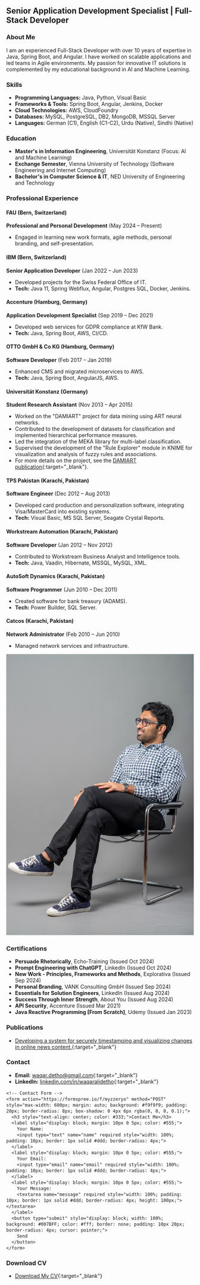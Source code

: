 
## Senior Application Development Specialist | Full-Stack Developer

### About Me
I am an experienced Full-Stack Developer with over 10 years of expertise in Java, Spring Boot, and Angular. I have worked on scalable applications and led teams in Agile environments. My passion for innovative IT solutions is complemented by my educational background in AI and Machine Learning.

### Skills
- **Programming Languages:** Java, Python, Visual Basic
- **Frameworks & Tools:** Spring Boot, Angular, Jenkins, Docker
- **Cloud Technologies:** AWS, CloudFoundry
- **Databases:** MySQL, PostgreSQL, DB2, MongoDB, MSSQL Server
- **Languages:** German (C1), English (C1-C2), Urdu (Native), Sindhi (Native)

### Education
- **Master's in Information Engineering**, Universität Konstanz (Focus: AI and Machine Learning)
- **Exchange Semester**, Vienna University of Technology (Software Engineering and Internet Computing)
- **Bachelor's in Computer Science & IT**, NED University of Engineering and Technology

### Professional Experience
#### FAU (Bern, Switzerland)
**Professional and Personal Development** (May 2024 – Present)
- Engaged in learning new work formats, agile methods, personal branding, and self-presentation.

#### IBM (Bern, Switzerland)
**Senior Application Developer** (Jan 2022 – Jun 2023)
- Developed projects for the Swiss Federal Office of IT.
- **Tech:** Java 11, Spring Webflux, Angular, Postgres SQL, Docker, Jenkins.

#### Accenture (Hamburg, Germany)
**Application Development Specialist** (Sep 2019 – Dec 2021)
- Developed web services for GDPR compliance at KfW Bank.
- **Tech:** Java, Spring Boot, AWS, CI/CD.

#### OTTO GmbH & Co KG (Hamburg, Germany)
**Software Developer** (Feb 2017 – Jan 2019)
- Enhanced CMS and migrated microservices to AWS.
- **Tech:** Java, Spring Boot, AngularJS, AWS.

#### Universität Konstanz (Germany)
**Student Research Assistant** (Nov 2013 – Apr 2015)
- Worked on the "DAMIART" project for data mining using ART neural networks.
- Contributed to the development of datasets for classification and implemented hierarchical performance measures.
- Led the integration of the MEKA library for multi-label classification.
- Supervised the development of the "Rule Explorer" module in KNIME for visualization and analysis of fuzzy rules and associations.
- For more details on the project, see the [DAMIART publication](https://www.uni-konstanz.de/mmsp/pubsys/publishedFiles/BeSa14a.pdf){:target="_blank"}.


#### TPS Pakistan (Karachi, Pakistan)
**Software Engineer** (Dec 2012 – Aug 2013)
- Developed card production and personalization software, integrating Visa/MasterCard into existing systems.
- **Tech:** Visual Basic, MS SQL Server, Seagate Crystal Reports.

#### Workstream Automation (Karachi, Pakistan)
**Software Developer** (Jan 2012 – Nov 2012)
- Contributed to Workstream Business Analyst and Intelligence tools.
- **Tech:** Java, Vaadin, Hibernate, MSSQL, MySQL, XML.

#### AutoSoft Dynamics (Karachi, Pakistan)
**Software Programmer** (Jun 2010 – Dec 2011)
- Created software for bank treasury (ADAMS).
- **Tech:** Power Builder, SQL Server.

#### Catcos (Karachi, Pakistan)
**Network Administrator** (Feb 2010 – Jun 2010)
- Managed network services and infrastructure.

![Waqar A. Detho](waqar-chair.jpg)

### Certifications
- **Persuade Rhetorically**, Echo-Training (Issued Oct 2024)
- **Prompt Engineering with ChatGPT**, LinkedIn (Issued Oct 2024)
- **New Work - Principles, Frameworks and Methods**, Explorativa (Issued Sep 2024)
- **Personal Branding**, VANK Consulting GmbH (Issued Sep 2024)
- **Essentials for Solution Engineers**, LinkedIn (Issued Aug 2024)
- **Success Through Inner Strength**, About You (Issued Aug 2024)
- **API Security**, Accenture (Issued Mar 2021)
- **Java Reactive Programming [From Scratch]**, Udemy (Issued Jan 2023)

### Publications
- [Developing a system for securely timestamping and visualizing changes in online news content.](https://arxiv.org/abs/1802.07285){:target="_blank"}

### Contact
- **Email:** [waqar.detho@gmail.com](mailto:waqar.detho@gmail.com){:target="_blank"}
- **LinkedIn:** [linkedin.com/in/waqaralidetho](https://www.linkedin.com/in/waqaralidetho){:target="_blank"}

```
<!-- Contact Form -->
<form action="https://formspree.io/f/myzzeryo" method="POST" style="max-width: 600px; margin: auto; background: #f9f9f9; padding: 20px; border-radius: 8px; box-shadow: 0 4px 6px rgba(0, 0, 0, 0.1);">
  <h3 style="text-align: center; color: #333;">Contact Me</h3>
  <label style="display: block; margin: 10px 0 5px; color: #555;">
    Your Name:
    <input type="text" name="name" required style="width: 100%; padding: 10px; border: 1px solid #ddd; border-radius: 4px;">
  </label>
  <label style="display: block; margin: 10px 0 5px; color: #555;">
    Your Email:
    <input type="email" name="email" required style="width: 100%; padding: 10px; border: 1px solid #ddd; border-radius: 4px;">
  </label>
  <label style="display: block; margin: 10px 0 5px; color: #555;">
    Your Message:
    <textarea name="message" required style="width: 100%; padding: 10px; border: 1px solid #ddd; border-radius: 4px; height: 100px;"></textarea>
  </label>
  <button type="submit" style="display: block; width: 100%; background: #007BFF; color: #fff; border: none; padding: 10px 20px; border-radius: 4px; cursor: pointer;">
    Send
  </button>
</form>
```

### Download CV
- [Download My CV](WaqarADethoResume.pdf){:target="_blank"}

